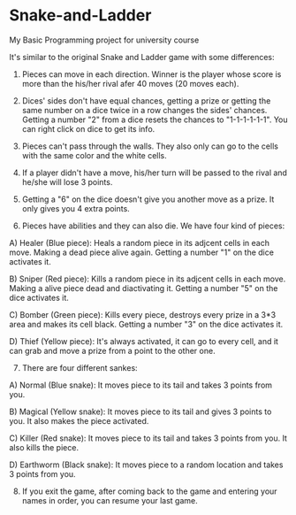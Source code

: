 # Snake-and-Ladder

My Basic Programming project for university course

It's similar to the original Snake and Ladder game with some differences:


1. Pieces can move in each direction. Winner is the player whose score is more than the his/her rival afer 40 moves (20 moves each).


2. Dices' sides don't have equal chances, getting a prize or getting the same number on a dice twice in a row changes the sides' chances. Getting a number "2" from a dice resets the chances to "1-1-1-1-1-1". You can right click on dice to get its info.


3. Pieces can't pass through the walls. They also only can go to the cells with the same color and the white cells.


4. If a player didn't have a move, his/her turn will be passed to the rival and he/she will lose 3 points.


5. Getting a "6" on the dice doesn't give you another move as a prize. It only gives you 4 extra points.


6. Pieces have abilities and they can also die. We have four kind of pieces:

A) Healer (Blue piece): Heals a random piece in its adjcent cells in each move. Making a dead piece alive again. Getting a number "1" on the dice activates it.

B) Sniper (Red piece): Kills a random piece in its adjcent cells in each move. Making a alive piece dead and diactivating it. Getting a number "5" on the dice activates it.

C) Bomber (Green piece): Kills every piece, destroys every prize in a 3*3 area and makes its cell black. Getting a number "3" on the dice activates it.

D) Thief (Yellow piece): It's always activated, it can go to every cell, and it can grab and move a prize from a point to the other one.


7. There are four different sankes:

A) Normal (Blue snake): It moves piece to its tail and takes 3 points from you.

B) Magical (Yellow snake): It moves piece to its tail and gives 3 points to you. It also makes the piece activated.

C) Killer (Red snake): It moves piece to its tail and takes 3 points from you. It also kills the piece.

D) Earthworm (Black snake): It moves piece to a random location and takes 3 points from you.


8. If you exit the game, after coming back to the game and entering your names in order, you can resume your last game.
